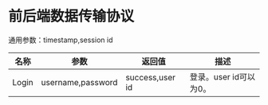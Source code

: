 # 前后端数据传输协议

通用参数：timestamp,session id

| 名称    | 参数                | 返回值             | 描述              |
| ----- | ----------------- | --------------- | --------------- |
| Login | username,password | success,user id | 登录。user id可以为0。 |

